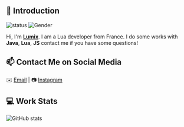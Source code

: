 ## 👋 Introduction


![status](https://img.shields.io/badge/status-up-brightgreen) ![Gender](https://img.shields.io/badge/gender-%F0%9F%A4%B5-lightgrey) 

Hi, I'm **[Lumix](https://99vf.fr)**. I am a Lua developer from France.
I do some works with **Java**, **Lua**, **JS** contact me if you have some questions!

## 📫 Contact Me on Social Media

✉️ [Email](mailto:mail@99vf.fr) | 📷 [Instagram](https://www.instagram.com/lumixfr/)

## 💻 Work Stats

![GitHub stats](https://github-readme-stats.vercel.app/api?username=o-lumix&theme=dark&show_icons=true)
